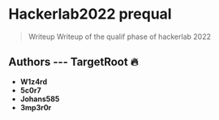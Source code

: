 # Hackerlab2022 prequal 

> Writeup Writeup of the qualif phase of hackerlab 2022

## Authors --- TargetRoot  :fire: 

* **W1z4rd** 
* **5c0r7** 
* **Johans585**
* **3mp3r0r**
